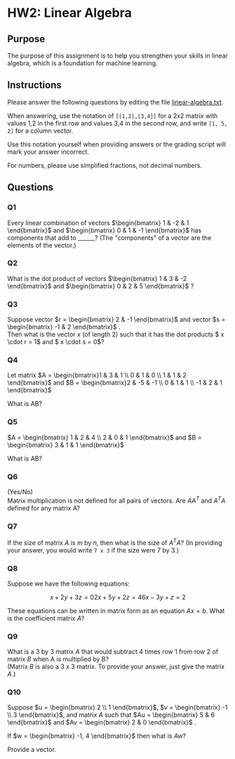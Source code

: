 # HW2: Linear Algebra

## Purpose
The purpose of this assignment is to help you strengthen your skills in linear algebra, which is a foundation for machine learning.

## Instructions
Please answer the following questions by editing the file [linear-algebra.txt](linear-algebra.txt).  

When answering, use the notation of `[[1,2],[3,4]]` for a 2x2 matrix with values 1,2 in the first row and values 3,4 in the second row, and write `[1, 5, 2]` for a column vector.  

Use this notation yourself when providing answers or the grading script will mark your answer incorrect.

For numbers, please use simplified fractions, not decimal numbers.


## Questions

### Q1
Every linear combination of vectors 
$\begin{bmatrix} 1 & -2 & 1 \end{bmatrix}$
and 
$\begin{bmatrix} 0 & 1 & -1 \end{bmatrix}$
has components that add to ______?  (The "components" of a vector are the elements of the vector.)


### Q2
What is the dot product of vectors 
$\begin{bmatrix} 1 & 3 & -2 \end{bmatrix}$
and 
$\begin{bmatrix} 0 & 2 & 5 \end{bmatrix}$
?


### Q3
Suppose vector 
$r = \begin{bmatrix} 2 & -1 \end{bmatrix}$ 
and vector 
$s = \begin{bmatrix} -1 & 2 \end{bmatrix}$
.  
Then what is the vector $x$ (of length 2) such that it has the dot products $ x \cdot r = 1$ and $ x \cdot s = 0$?


### Q4
Let matrix 
$A = \begin{bmatrix}1 & 3 & 1 \\ 0 & 1 & 0 \\ 1 & 1 & 2 \end{bmatrix}$
and
$B = \begin{bmatrix}2 & -5 & -1 \\ 0 & 1 & 1 \\ -1 & 2 & 1 \end{bmatrix}$

What is AB?


### Q5

$A = \begin{bmatrix} 1 & 2 & 4 \\ 2 & 0 & 1 \end{bmatrix}$
and
$B = \begin{bmatrix} 3 & 1 & 1 \end{bmatrix}$

What is AB?


### Q6

(Yes/No)  
Matrix multiplication is not defined for all pairs of vectors. Are $AA^{T}$ and $A^{T} A$ defined for any matrix A?


### Q7
If the size of matrix $A$ is $m$ by $n$, then what is the size of $A^{T} A$?  (In providing your answer, you would write `7 x 3` if the size were 7 by 3.)


### Q8

Suppose we have the following equations:

```math
x + 2y + 3z = 0

2x + 5y + 2z = 4

6x - 3y + z = 2
```

These equations can be written in matrix form as an equation $Ax = b$. 
What is the coefficient matrix $A$?


### Q9

What is a 3 by 3 matrix $A$ that would subtract 4 times row 1 from row 2 of matrix $B$ when A is multiplied by B?  
(Matrix $B$ is also a 3 x 3 matrix.  To provide your answer, just give the matrix $A$.)


### Q10

Suppose
$u = \begin{bmatrix} 2  \\ 1 \end{bmatrix}$,
$v = \begin{bmatrix} -1 \\ 3 \end{bmatrix}$,
and matrix $A$ such that
$Au = \begin{bmatrix} 5 & 6 \end{bmatrix}$
and
$Av = \begin{bmatrix} 2 & 0 \end{bmatrix}$
.

If
$w = \begin{bmatrix} -1, 4 \end{bmatrix}$
then what is $Aw$?

Provide a vector.